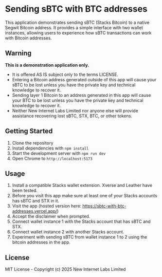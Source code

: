 # Sending sBTC with BTC addresses

This application demonstrates sending sBTC (Stacks Bitcoin) to a native Segwit Bitcoin address. It provides a simple interface with two wallet instances, allowing users to experience how sBTC transactions can work with Bitcoin addresses.


## Warning

**This is a demonstration application only.**

- It is offered AS IS subject only to the terms LICENSE.
- Entering a Bitcoin address generated outside of this app will cause your sBTC to be lost unless you have the private key and technical knowledge to recover it.
- Sending layer 1 Bitcoin to an address generated in this app will cause your BTC to be lost unless you have the private key and technical knowledge to recover it.
- Neither New Internet Labs Limited nor anyone else will provide assistance recovering lost sBTC, STX, BTC, or other tokens.

## Getting Started

1. Clone the repository
2. Install dependencies with `npm install`
3. Start the development server with `npm run dev`
4. Open Chrome to `http://localhost:5173`

## Usage

1. Install a compatible Stacks wallet extension. Xverse and Leather have been tested.
2. Before you visit this app make sure at least one of your Stacks accounts has sBTC and STX in it.
3. Visit the app (hosted version here: https://sbtc-with-btc-addresses.vercel.app/)
4. Accept the disclaimer when prompted.
5. Connect wallet instance 1 with the Stacks account that has sBTC and STX.
6. Connect wallet instance 2 with another Stacks account.
7. Experiment with sending sBTC from wallet instance 1 to 2 using the bitcoin addresses in the app.

## License

MIT License - Copyright (c) 2025 New Internet Labs Limited
